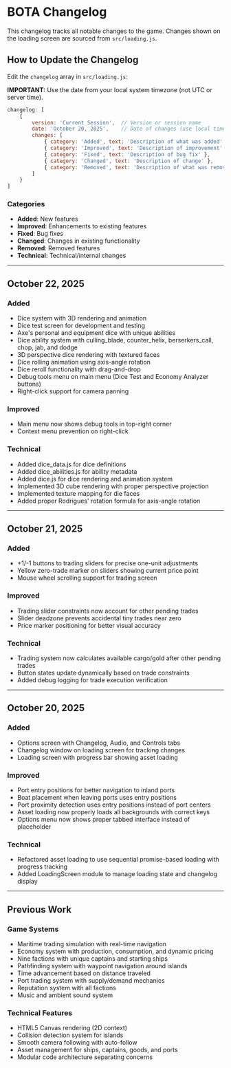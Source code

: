 # BOTA Changelog

This changelog tracks all notable changes to the game. Changes shown on the loading screen are sourced from `src/loading.js`.

## How to Update the Changelog

Edit the `changelog` array in `src/loading.js`:

**IMPORTANT:** Use the date from your local system timezone (not UTC or server time).

```javascript
changelog: [
    {
        version: 'Current Session',  // Version or session name
        date: 'October 20, 2025',    // Date of changes (use local timezone)
        changes: [
            { category: 'Added', text: 'Description of what was added' },
            { category: 'Improved', text: 'Description of improvement' },
            { category: 'Fixed', text: 'Description of bug fix' },
            { category: 'Changed', text: 'Description of change' },
            { category: 'Removed', text: 'Description of what was removed' }
        ]
    }
]
```

### Categories
- **Added**: New features
- **Improved**: Enhancements to existing features
- **Fixed**: Bug fixes
- **Changed**: Changes in existing functionality
- **Removed**: Removed features
- **Technical**: Technical/internal changes

---

## October 22, 2025

### Added
- Dice system with 3D rendering and animation
- Dice test screen for development and testing
- Axe's personal and equipment dice with unique abilities
- Dice ability system with culling_blade, counter_helix, berserkers_call, chop, jab, and dodge
- 3D perspective dice rendering with textured faces
- Dice rolling animation using axis-angle rotation
- Dice reroll functionality with drag-and-drop
- Debug tools menu on main menu (Dice Test and Economy Analyzer buttons)
- Right-click support for camera panning

### Improved
- Main menu now shows debug tools in top-right corner
- Context menu prevention on right-click

### Technical
- Added dice_data.js for dice definitions
- Added dice_abilities.js for ability metadata
- Added dice.js for dice rendering and animation system
- Implemented 3D cube rendering with proper perspective projection
- Implemented texture mapping for die faces
- Added proper Rodrigues' rotation formula for axis-angle rotation

---

## October 21, 2025

### Added
- +1/-1 buttons to trading sliders for precise one-unit adjustments
- Yellow zero-trade marker on sliders showing current price point
- Mouse wheel scrolling support for trading screen

### Improved
- Trading slider constraints now account for other pending trades
- Slider deadzone prevents accidental tiny trades near zero
- Price marker positioning for better visual accuracy

### Technical
- Trading system now calculates available cargo/gold after other pending trades
- Button states update dynamically based on trade constraints
- Added debug logging for trade execution verification

---

## October 20, 2025

### Added
- Options screen with Changelog, Audio, and Controls tabs
- Changelog window on loading screen for tracking changes
- Loading screen with progress bar showing asset loading

### Improved
- Port entry positions for better navigation to inland ports
- Boat placement when leaving ports uses entry positions
- Port proximity detection uses entry positions instead of port centers
- Asset loading now properly loads all backgrounds with correct keys
- Options menu now shows proper tabbed interface instead of placeholder

### Technical
- Refactored asset loading to use sequential promise-based loading with progress tracking
- Added LoadingScreen module to manage loading state and changelog display

---

## Previous Work

### Game Systems
- Maritime trading simulation with real-time navigation
- Economy system with production, consumption, and dynamic pricing
- Nine factions with unique captains and starting ships
- Pathfinding system with waypoint navigation around islands
- Time advancement based on distance traveled
- Port trading system with supply/demand mechanics
- Reputation system with all factions
- Music and ambient sound system

### Technical Features
- HTML5 Canvas rendering (2D context)
- Collision detection system for islands
- Smooth camera following with auto-follow
- Asset management for ships, captains, goods, and ports
- Modular code architecture separating concerns
